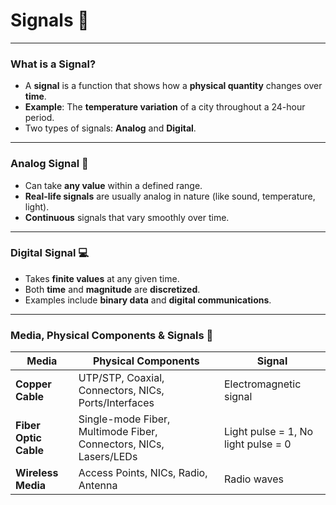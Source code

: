 # **Signals** 📡

---

### **What is a Signal?**

- A **signal** is a function that shows how a **physical quantity** changes over **time**.
- **Example**: The **temperature variation** of a city throughout a 24-hour period.
- Two types of signals: **Analog** and **Digital**.

---

### **Analog Signal** 🎵

- Can take **any value** within a defined range.
- **Real-life signals** are usually analog in nature (like sound, temperature, light).
- **Continuous** signals that vary smoothly over time.

---

### **Digital Signal** 💻

- Takes **finite values** at any given time.
- Both **time** and **magnitude** are **discretized**.
- Examples include **binary data** and **digital communications**.

---

### **Media, Physical Components & Signals** 🔌

| **Media**             | **Physical Components**                                           | **Signal**                          |
| --------------------- | ----------------------------------------------------------------- | ----------------------------------- |
| **Copper Cable**      | UTP/STP, Coaxial, Connectors, NICs, Ports/Interfaces              | Electromagnetic signal              |
| **Fiber Optic Cable** | Single-mode Fiber, Multimode Fiber, Connectors, NICs, Lasers/LEDs | Light pulse = 1, No light pulse = 0 |
| **Wireless Media**    | Access Points, NICs, Radio, Antenna                               | Radio waves                         |
